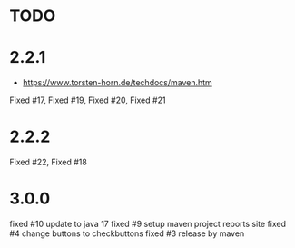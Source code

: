 # TODO

# 2.2.1
* https://www.torsten-horn.de/techdocs/maven.htm

Fixed #17, Fixed #19, Fixed #20, Fixed #21

# 2.2.2
Fixed #22, Fixed #18

# 3.0.0
fixed #10 update to java 17
fixed #9 setup maven project reports site
fixed #4 change buttons to checkbuttons
fixed #3 release by maven 

